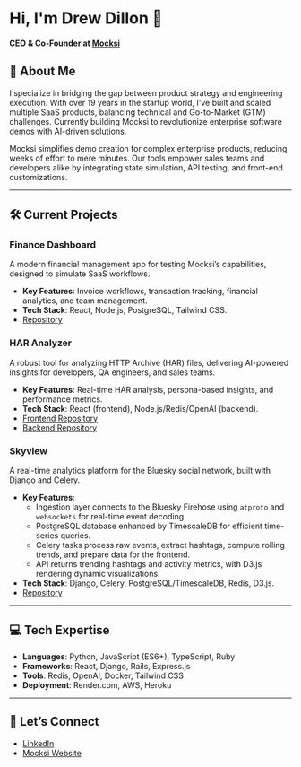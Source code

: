 # Hi, I'm Drew Dillon 👋  
**CEO & Co-Founder at [Mocksi](https://mocksi.ai)**  

## 🚀 About Me  
I specialize in bridging the gap between product strategy and engineering execution. With over 19 years in the startup world, I've built and scaled multiple SaaS products, balancing technical and Go-to-Market (GTM) challenges. Currently building Mocksi to revolutionize enterprise software demos with AI-driven solutions.

Mocksi simplifies demo creation for complex enterprise products, reducing weeks of effort to mere minutes. Our tools empower sales teams and developers alike by integrating state simulation, API testing, and front-end customizations.

---

## 🛠️ Current Projects  

### **Finance Dashboard**  
A modern financial management app for testing Mocksi’s capabilities, designed to simulate SaaS workflows.  
- **Key Features**: Invoice workflows, transaction tracking, financial analytics, and team management.  
- **Tech Stack**: React, Node.js, PostgreSQL, Tailwind CSS.  
- [Repository](https://github.com/Mocksi/finance-dashboard/)  

### **HAR Analyzer**  
A robust tool for analyzing HTTP Archive (HAR) files, delivering AI-powered insights for developers, QA engineers, and sales teams.  
- **Key Features**: Real-time HAR analysis, persona-based insights, and performance metrics.  
- **Tech Stack**: React (frontend), Node.js/Redis/OpenAI (backend).  
- [Frontend Repository](https://github.com/Mocksi/har-analyzer-frontend)  
- [Backend Repository](https://github.com/Mocksi/har-analyzer-backend)  

### **Skyview**  
A real-time analytics platform for the Bluesky social network, built with Django and Celery.  
- **Key Features**:  
  - Ingestion layer connects to the Bluesky Firehose using `atproto` and `websockets` for real-time event decoding.  
  - PostgreSQL database enhanced by TimescaleDB for efficient time-series queries.  
  - Celery tasks process raw events, extract hashtags, compute rolling trends, and prepare data for the frontend.  
  - API returns trending hashtags and activity metrics, with D3.js rendering dynamic visualizations.  
- **Tech Stack**: Django, Celery, PostgreSQL/TimescaleDB, Redis, D3.js.  
- [Repository](https://github.com/drewtang/skyview)  

---

## 💻 Tech Expertise  
- **Languages**: Python, JavaScript (ES6+), TypeScript, Ruby  
- **Frameworks**: React, Django, Rails, Express.js  
- **Tools**: Redis, OpenAI, Docker, Tailwind CSS  
- **Deployment**: Render.com, AWS, Heroku  

---

## 🤝 Let’s Connect  
- [LinkedIn](https://www.linkedin.com/in/drewdil/)  
- [Mocksi Website](https://mocksi.ai)  
